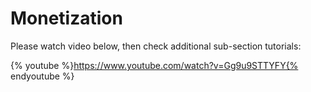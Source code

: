 # Monetization

Please watch video below, then check additional sub-section tutorials:

{% youtube %}https://www.youtube.com/watch?v=Gg9u9STTYFY{% endyoutube %}

